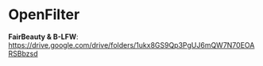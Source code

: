 # OpenFilter
**FairBeauty & B-LFW**: https://drive.google.com/drive/folders/1ukx8GS9Qp3PgUJ6mQW7N70EOARSBbzsd
